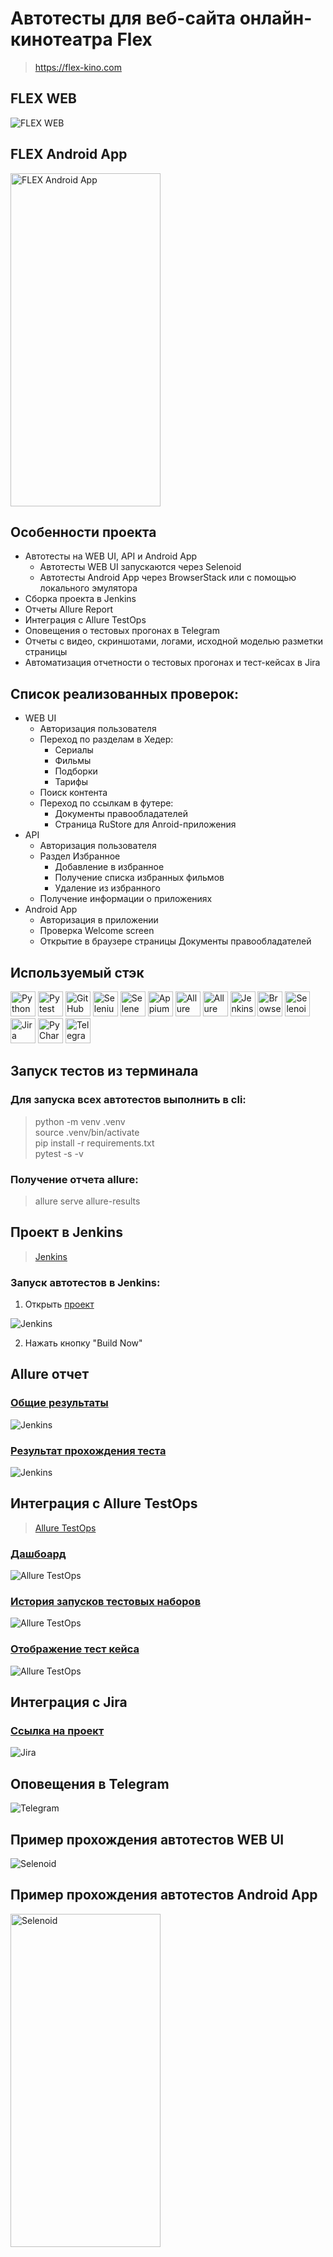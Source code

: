 # Автотесты для веб-сайта онлайн-кинотеатра Flex

> https://flex-kino.com

## FLEX WEB
<img title="FLEX WEB" src="resources/pictures/flex_general_page.jpg"/>

## FLEX Android App
<img title="FLEX Android App" src="resources/pictures/android_general_page.jpg" height="533" width="240"/>

## Особенности проекта
- Автотесты на WEB UI, API и Android App
  - Автотесты WEB UI запускаются через Selenoid
  - Автотесты Android App через BrowserStack или с помощью локального эмулятора
- Сборка проекта в Jenkins
- Отчеты Allure Report
- Интеграция с Allure TestOps
- Оповещения о тестовых прогонах в Telegram
- Отчеты с видео, скриншотами, логами, исходной моделью разметки страницы
- Автоматизация отчетности о тестовых прогонах и тест-кейсах в Jira

## Список реализованных проверок:
- WEB UI
  - Авторизация пользователя
  - Переход по разделам в Хедер:
    - Сериалы
    - Фильмы
    - Подборки
    - Тарифы
  - Поиск контента
  - Переход по ссылкам в футере:
    - Документы правообладателей
    - Страница RuStore для Anroid-приложения
- API
  - Авторизация пользователя
  - Раздел Избранное
    - Добавление в избранное
    - Получение списка избранных фильмов
    - Удаление из избранного
  - Получение информации о приложениях
- Android App
  - Авторизация в приложении
  - Проверка Welcome screen
  - Открытие в браузере страницы Документы правообладателей

## Используемый стэк
<img title="Python" src="resources/pictures/icons/python-original.svg" height="40" width="40"/> <img title="Pytest" src="resources/pictures/icons/pytest-original.svg" height="40" width="40"/> <img title="GitHub" src="resources/pictures/icons/github-original.svg" height="40" width="40"/> <img title="Selenium" src="resources/pictures/icons/selenium-original.svg" height="40" width="40"/> <img title="Selene" src="resources/pictures/icons/selene.png" height="40" width="40"/> <img title="Appium" src="resources/pictures/icons/appium.svg" height="40" width="40"/> <img title="Allure Report" src="resources/pictures/icons/Allure_Report.png" height="40" width="40"/> <img title="Allure TestOps" src="resources/pictures/icons/AllureTestOps.png" height="40" width="40"/> <img title="Jenkins" src="resources/pictures/icons/jenkins-original.svg" height="40" width="40"/> <img title="BrowserStack" src="resources/pictures/icons/browserstack.svg" height="40" width="40"/> <img title="Selenoid" src="resources/pictures/icons/selenoid.svg" height="40" width="40"/> <img title="Jira" src="resources/pictures/icons/jira-original.svg" height="40" width="40"/> <img title="PyCharm" src="resources/pictures/icons/pycharm-original.svg" height="40" width="40"/> <img title="Telegram" src="resources/pictures/icons/tg.png" height="40" width="40"/>

## Запуск тестов из терминала
### Для запуска всех автотестов выполнить в cli:
> python -m venv .venv  
> source .venv/bin/activate   
> pip install -r requirements.txt   
> pytest -s -v

### Получение отчета allure:
> allure serve allure-results

## Проект в Jenkins
> [Jenkins](https://jenkins.autotests.cloud/job/amosyakin_flex_kino_project_tests//)

### Запуск автотестов в Jenkins:
1. Открыть [проект](https://jenkins.autotests.cloud/job/amosyakin_flex_kino_project_tests/)

<img title="Jenkins" src="resources/pictures/jenkins_general_page.jpg"/>

2. Нажать кнопку "Build Now"

## Allure отчет
### [Общие результаты](https://jenkins.autotests.cloud/job/amosyakin_flex_kino_project_tests/25/allure/)
<img title="Jenkins" src="resources/pictures/allure_results.jpg"/>

### [Результат прохождения теста](https://jenkins.autotests.cloud/job/amosyakin_flex_kino_project_tests/25/allure/#behaviors)
<img title="Jenkins" src="resources/pictures/allure_results_test_case.jpg"/>

## Интеграция с Allure TestOps
> [Allure TestOps](https://allure.autotests.cloud/project/4283/dashboards)


### [Дашбоард](https://allure.autotests.cloud/project/4283/dashboards)
<img title="Allure TestOps" src="resources/pictures/allure_testops_dashboard.jpg"/>

### [История запусков тестовых наборов](https://allure.autotests.cloud/project/4283/launches)
<img title="Allure TestOps" src="resources/pictures/alluretestops_history_launch.jpg"/>

### [Отображение тест кейса](https://allure.autotests.cloud/launch/39864/tree/645711?treeId=8398)
<img title="Allure TestOps" src="resources/pictures/alluretestops_test_case.jpg"/>

## Интеграция с Jira
### [Ссылка на проект](https://jira.autotests.cloud/browse/HOMEWORK-1259)
<img title="Jira" src="resources/pictures/jira.jpg"/>

## Оповещения в Telegram
<img title="Telegram" src="resources/pictures/telegram_notifications.jpg"/>

## Пример прохождения автотестов WEB UI
<img title="Selenoid" src="resources/pictures/attach_video_test_cases.gif"/>

## Пример прохождения автотестов Android App
<img title="Selenoid" src="resources/pictures/attach_android_video_test_case.gif" height="533" width="240"/>
